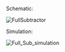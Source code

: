 Schematic:

![FullSubtractor](https://github.com/imvietp/Final_VLSI/assets/125435826/0c76d51e-47d3-4531-bf5f-d6f23b157c4c)


Simulation:


![Full_Sub_simulation](https://github.com/imvietp/Final_VLSI/assets/125435826/8db51671-a930-4649-b3ff-68ff97bbe8bd)
